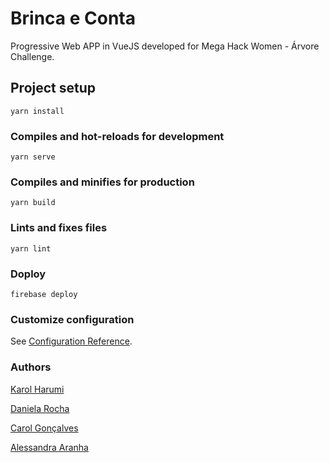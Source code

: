 # Brinca e Conta

Progressive Web APP in VueJS developed for Mega Hack Women - Árvore Challenge.

## Project setup
```
yarn install
```

### Compiles and hot-reloads for development
```
yarn serve
```

### Compiles and minifies for production
```
yarn build
```

### Lints and fixes files
```
yarn lint
```

### Doploy
```
firebase deploy
```

### Customize configuration
See [Configuration Reference](https://cli.vuejs.org/config/).


### Authors

[Karol Harumi](https://github.com/KarolHarumi)

[Daniela Rocha](https://github.com/Danirocha)

[Carol Gonçalves](https://www.linkedin.com/in/caroline-gon%C3%A7alves-80021940/)

[Alessandra Aranha](https://www.linkedin.com/in/aleearanha/)
